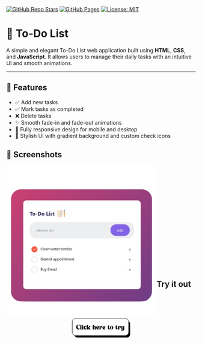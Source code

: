 [![GitHub Repo Stars](https://img.shields.io/github/stars/theLabro/ios17-inspired-calculator?style=social)](https://github.com/your-username/ios17-inspired-calculator/stargazers)
[![GitHub Pages](https://img.shields.io/badge/Live-Demo-blue?logo=github)](https://your-username.github.io/ios17-inspired-calculator/)
[![License: MIT](https://img.shields.io/badge/License-MIT-yellow.svg)](LICENSE)


# 📝 To-Do List

A simple and elegant To-Do List web application built using **HTML**, **CSS**, and **JavaScript**. It allows users to manage their daily tasks with an intuitive UI and smooth animations.

---

## 🌟 Features

- ✅ Add new tasks
- ✅ Mark tasks as completed
- ❌ Delete tasks
- ✨ Smooth fade-in and fade-out animations
- 📱 Fully responsive design for mobile and desktop
- 🎨 Stylish UI with gradient background and custom check icons


## 📸 Screenshots
<img src=assets/screenshot.png alt=To-Do List Screenshot align=left height=400px>
<br>
<br>
<br>
<br>
<br>
<br>
<br>
<br>
<br>
<br>
<br>
<br>
<br>
<br>
<br>
<br>

## Try it out
<div align="center">
    <a href='https://thelabro.github.io/Simple-To-Do-List' target="_blank"><img src=assets/click.png alt="To-Do List-link" height=60px></a>
</div>

